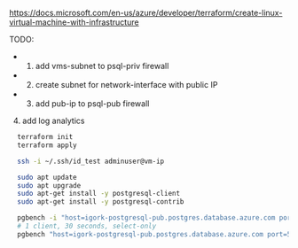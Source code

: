 https://docs.microsoft.com/en-us/azure/developer/terraform/create-linux-virtual-machine-with-infrastructure

TODO:
+ 1. add vms-subnet to psql-priv firewall
+ 2. create subnet for network-interface with public IP
+ 3. add pub-ip to psql-pub firewall
4. add log analytics


```sh
  terraform init
  terraform apply

  ssh -i ~/.ssh/id_test adminuser@vm-ip

  sudo apt update
  sudo apt upgrade
  sudo apt-get install -y postgresql-client
  sudo apt-get install -y postgresql-contrib

  pgbench -i "host=igork-postgresql-pub.postgres.database.azure.com port=5432 dbname=exampledb user=psqladmin@igork-postgresql-pub sslmode=require"
  # 1 client, 30 seconds, select-only
  pgbench "host=igork-postgresql-pub.postgres.database.azure.com port=5432 dbname=exampledb user=psqladmin@igork-postgresql-pub sslmode=require" -c 1 -T 30 -S
```
